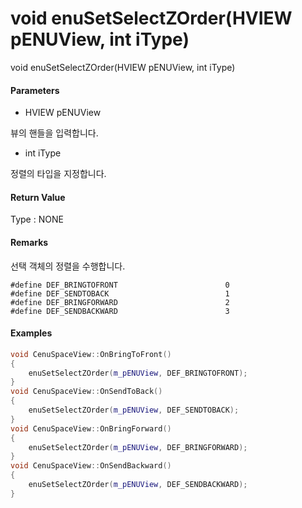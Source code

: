 # void enuSetSelectZOrder\(HVIEW pENUView, int iType\)

void enuSetSelectZOrder\(HVIEW pENUView, int iType\)

#### Parameters

* HVIEW pENUView

뷰의 핸들을 입력합니다.

* int iType

정렬의 타입을 지정합니다. 

#### Return Value

Type : NONE

#### Remarks

선택 객체의 정렬을 수행합니다.

```
#define DEF_BRINGTOFRONT						0
#define DEF_SENDTOBACK							1
#define DEF_BRINGFORWARD						2
#define DEF_SENDBACKWARD						3
```

#### Examples

```cpp
void CenuSpaceView::OnBringToFront()
{
	enuSetSelectZOrder(m_pENUView, DEF_BRINGTOFRONT);
}
void CenuSpaceView::OnSendToBack()
{
	enuSetSelectZOrder(m_pENUView, DEF_SENDTOBACK);
}
void CenuSpaceView::OnBringForward()
{
	enuSetSelectZOrder(m_pENUView, DEF_BRINGFORWARD);
}
void CenuSpaceView::OnSendBackward()
{
	enuSetSelectZOrder(m_pENUView, DEF_SENDBACKWARD);
}
```



